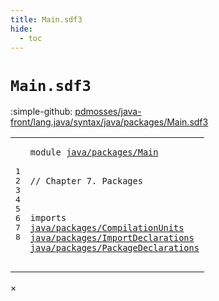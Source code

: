 ```yaml
---
title: Main.sdf3
hide:
  - toc
---
```


# `Main.sdf3`

:simple-github: [pdmosses/java-front/lang.java/syntax/java/packages/Main.sdf3]

[pdmosses/java-front/lang.java/syntax/java/packages/Main.sdf3]: https://github.com/pdmosses/java-front/blob/master/lang.java/syntax/java/packages/Main.sdf3 "The source file on GitHub"

<div class="sdf3"><table class="highlighttable"><tbody><tr><td class="linenos"><div class="linenodiv"><pre><span></span>1
2
3
4
5
6
7
8
</pre></div></td>
<td class="code"><pre><code><span class="keyword">module</span> <a href="../../Main.sdf3/#java/packages/Main_13_3" id="java/packages/Main_1_8" title="a definition with a single reference">java/packages/Main</a>

<span class="layout">// Chapter 7. Packages</span>

<span class="keyword">imports</span>
  <a href="../CompilationUnits.sdf3/#java/packages/CompilationUnits_1_8" id="java/packages/CompilationUnits_6_3" title="a reference to a single-file definition">java/packages/CompilationUnits</a>
  <a href="../ImportDeclarations.sdf3/#java/packages/ImportDeclarations_1_8" id="java/packages/ImportDeclarations_7_3" title="a reference to a single-file definition">java/packages/ImportDeclarations</a>
  <a href="../PackageDeclarations.sdf3/#java/packages/PackageDeclarations_1_8" id="java/packages/PackageDeclarations_8_3" title="a reference to a single-file definition">java/packages/PackageDeclarations</a>
</code></pre></td></tr></tbody></table></div>

<div id="modal">
  <div id="modal-content">
    <span id="modal-close">&times;</span>
    <h2 id="modal-h2"></h2>
    <p  id="modal-p"></p>
    <ul id="modal-ul"></ul>
  </div>
</div>
